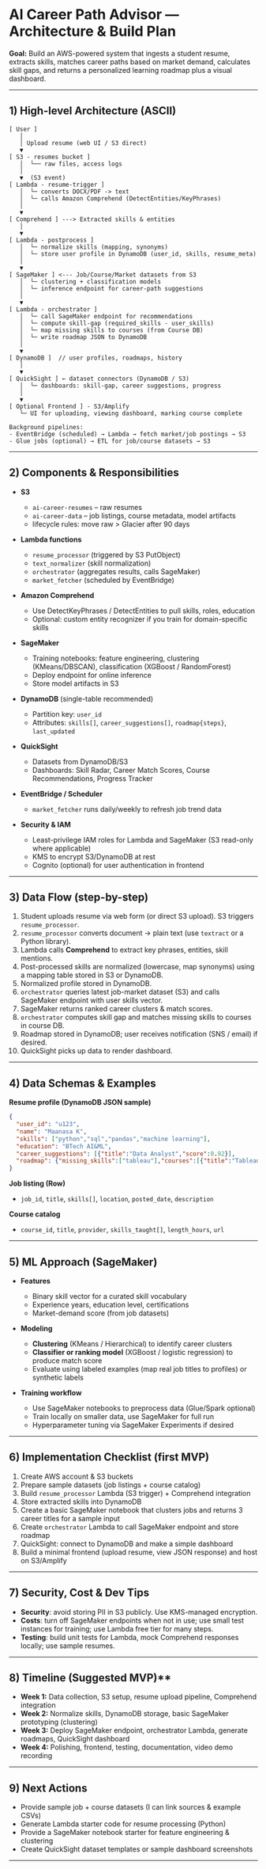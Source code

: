 # AI Career Path Advisor — Architecture & Build Plan

**Goal:** Build an AWS-powered system that ingests a student resume, extracts skills, matches career paths based on market demand, calculates skill gaps, and returns a personalized learning roadmap plus a visual dashboard.

---

## 1) High-level Architecture (ASCII)

```
[ User ]
   │
   │ Upload resume (web UI / S3 direct)
   ▼
[ S3 - resumes bucket ]
   │  └── raw files, access logs
   │
   ▼  (S3 event)
[ Lambda - resume-trigger ]
   │  └─ converts DOCX/PDF -> text
   │  └─ calls Amazon Comprehend (DetectEntities/KeyPhrases)
   │
   ▼
[ Comprehend ] ---> Extracted skills & entities
   │
   ▼
[ Lambda - postprocess ]
   │  └─ normalize skills (mapping, synonyms)
   │  └─ store user profile in DynamoDB (user_id, skills, resume_meta)
   │
   ▼
[ SageMaker ] <--- Job/Course/Market datasets from S3
   │  └─ clustering + classification models
   │  └─ inference endpoint for career-path suggestions
   │
   ▼
[ Lambda - orchestrator ]
   │  └─ call SageMaker endpoint for recommendations
   │  └─ compute skill-gap (required_skills - user_skills)
   │  └─ map missing skills to courses (from Course DB)
   │  └─ write roadmap JSON to DynamoDB
   │
   ▼
[ DynamoDB ]  // user profiles, roadmaps, history
   │
   ▼
[ QuickSight ] ← dataset connectors (DynamoDB / S3)
   │  └─ dashboards: skill-gap, career suggestions, progress
   │
   ▼
[ Optional Frontend ] - S3/Amplify
   └─ UI for uploading, viewing dashboard, marking course complete

Background pipelines:
- EventBridge (scheduled) → Lambda → fetch market/job postings → S3
- Glue jobs (optional) → ETL for job/course datasets → S3
```

---

## 2) Components & Responsibilities

- **S3**

  - `ai-career-resumes` – raw resumes
  - `ai-career-data` – job listings, course metadata, model artifacts
  - lifecycle rules: move raw > Glacier after 90 days

- **Lambda functions**

  - `resume_processor` (triggered by S3  PutObject)
  - `text_normalizer` (skill normalization)
  - `orchestrator` (aggregates results, calls SageMaker)
  - `market_fetcher` (scheduled by EventBridge)

- **Amazon Comprehend**

  - Use DetectKeyPhrases / DetectEntities to pull skills, roles, education
  - Optional: custom entity recognizer if you train for domain-specific skills

- **SageMaker**

  - Training notebooks: feature engineering, clustering (KMeans/DBSCAN), classification (XGBoost / RandomForest)
  - Deploy endpoint for online inference
  - Store model artifacts in S3

- **DynamoDB** (single-table recommended)

  - Partition key: `user_id`
  - Attributes: `skills[]`, `career_suggestions[]`, `roadmap{steps}`, `last_updated`

- **QuickSight**

  - Datasets from DynamoDB/S3
  - Dashboards: Skill Radar, Career Match Scores, Course Recommendations, Progress Tracker

- **EventBridge / Scheduler**

  - `market_fetcher` runs daily/weekly to refresh job trend data

- **Security & IAM**

  - Least-privilege IAM roles for Lambda and SageMaker (S3 read-only where applicable)
  - KMS to encrypt S3/DynamoDB at rest
  - Cognito (optional) for user authentication in frontend

---

## 3) Data Flow (step-by-step)

1. Student uploads resume via web form (or direct S3 upload). S3 triggers `resume_processor`.
2. `resume_processor` converts document → plain text (use `textract` or a Python library).
3. Lambda calls **Comprehend** to extract key phrases, entities, skill mentions.
4. Post-processed skills are normalized (lowercase, map synonyms) using a mapping table stored in S3 or DynamoDB.
5. Normalized profile stored in DynamoDB.
6. `orchestrator` queries latest job-market dataset (S3) and calls SageMaker endpoint with user skills vector.
7. SageMaker returns ranked career clusters & match scores.
8. `orchestrator` computes skill gap and matches missing skills to courses in course DB.
9. Roadmap stored in DynamoDB; user receives notification (SNS / email) if desired.
10. QuickSight picks up data to render dashboard.

---

## 4) Data Schemas & Examples

**Resume profile (DynamoDB JSON sample)**

```json
{
  "user_id": "u123",
  "name": "Maanasa K",
  "skills": ["python","sql","pandas","machine learning"],
  "education": "BTech AI&ML",
  "career_suggestions": [{"title":"Data Analyst","score":0.92}],
  "roadmap": {"missing_skills":["tableau"],"courses":[{"title":"Tableau Essentials","url":"..."}]}
}
```

**Job listing (Row)**

- `job_id`, `title`, `skills[]`, `location`, `posted_date`, `description`

**Course catalog**

- `course_id`, `title`, `provider`, `skills_taught[]`, `length_hours`, `url`

---

## 5) ML Approach (SageMaker)

- **Features**

  - Binary skill vector for a curated skill vocabulary
  - Experience years, education level, certifications
  - Market-demand score (from job datasets)

- **Modeling**

  - **Clustering** (KMeans / Hierarchical) to identify career clusters
  - **Classifier or ranking model** (XGBoost / logistic regression) to produce match score
  - Evaluate using labeled examples (map real job titles to profiles) or synthetic labels

- **Training workflow**

  - Use SageMaker notebooks to preprocess data (Glue/Spark optional)
  - Train locally on smaller data, use SageMaker for full run
  - Hyperparameter tuning via SageMaker Experiments if desired

---

## 6) Implementation Checklist (first MVP)

1. Create AWS account & S3 buckets
2. Prepare sample datasets (job listings + course catalog)
3. Build `resume_processor` Lambda (S3 trigger) + Comprehend integration
4. Store extracted skills into DynamoDB
5. Create a basic SageMaker notebook that clusters jobs and returns 3 career titles for a sample input
6. Create `orchestrator` Lambda to call SageMaker endpoint and store roadmap
7. QuickSight: connect to DynamoDB and make a simple dashboard
8. Build a minimal frontend (upload resume, view JSON response) and host on S3/Amplify

---

## 7) Security, Cost & Dev Tips

- **Security**: avoid storing PII in S3 publicly. Use KMS-managed encryption.
- **Costs**: turn off SageMaker endpoints when not in use; use small test instances for training; use Lambda free tier for many steps.
- **Testing**: build unit tests for Lambda, mock Comprehend responses locally; use sample resumes.

---

## 8) Timeline (Suggested MVP)\*\*

- **Week 1:** Data collection, S3 setup, resume upload pipeline, Comprehend integration
- **Week 2:** Normalize skills, DynamoDB storage, basic SageMaker prototyping (clustering)
- **Week 3:** Deploy SageMaker endpoint, orchestrator Lambda, generate roadmaps, QuickSight dashboard
- **Week 4:** Polishing, frontend, testing, documentation, video demo recording

---

## 9) Next Actions

- Provide sample job + course datasets (I can link sources & example CSVs)
- Generate Lambda starter code for resume processing (Python)
- Provide a SageMaker notebook starter for feature engineering & clustering
- Create QuickSight dataset templates or sample dashboard screenshots

---
